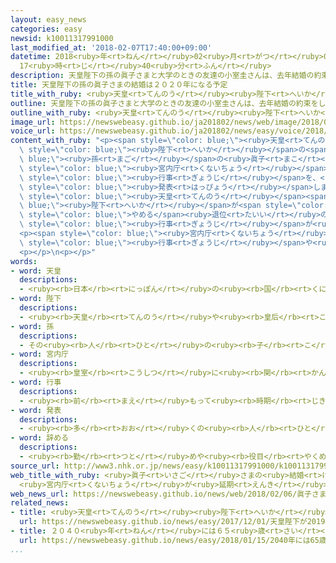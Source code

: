 ```yaml
---
layout: easy_news
categories: easy
newsid: k10011317991000
last_modified_at: '2018-02-07T17:40:00+09:00'
datetime: 2018<ruby>年<rt>ねん</rt></ruby>02<ruby>月<rt>がつ</rt></ruby>07<ruby>日<rt>にち</rt></ruby>
  17<ruby>時<rt>じ</rt></ruby>40<ruby>分<rt>ふん</rt></ruby>
description: 天皇陛下の孫の眞子さまと大学のときの友達の小室圭さんは、去年結婚の約束をして、今年１１月に結婚式を行う予定でした。
title: 天皇陛下の孫の眞子さまの結婚は２０２０年になる予定
title_with_ruby: <ruby>天皇<rt>てんのう</rt></ruby><ruby>陛下<rt>へいか</rt></ruby>の<ruby>孫<rt>まご</rt></ruby>の<ruby>眞子<rt>まこ</rt></ruby>さまの<ruby>結婚<rt>けっこん</rt></ruby>は２０２０<ruby>年<rt>ねん</rt></ruby>になる<ruby>予定<rt>よてい</rt></ruby>
outline: 天皇陛下の孫の眞子さまと大学のときの友達の小室圭さんは、去年結婚の約束をして、今年１１月に結婚式を行う予定でした。
outline_with_ruby: <ruby>天皇<rt>てんのう</rt></ruby><ruby>陛下<rt>へいか</rt></ruby>の<ruby>孫<rt>まご</rt></ruby>の<ruby>眞子<rt>まこ</rt></ruby>さまと<ruby>大学<rt>だいがく</rt></ruby>のときの<ruby>友達<rt>ともだち</rt></ruby>の<ruby>小室圭<rt>こむろけい</rt></ruby>さんは、<ruby>去年<rt>きょねん</rt></ruby><ruby>結婚<rt>けっこん</rt></ruby>の<ruby>約束<rt>やくそく</rt></ruby>をして、<ruby>今年<rt>ことし</rt></ruby>１１<ruby>月<rt>がつ</rt></ruby>に<ruby>結婚<rt>けっこん</rt></ruby><ruby>式<rt>しき</rt></ruby>を<ruby>行<rt>おこな</rt></ruby>う<ruby>予定<rt>よてい</rt></ruby>でした。
image_url: https://newswebeasy.github.io/ja201802/news/web/image/2018/02/06/K10011317991_1802061917_1802061918_01_02.jpg
voice_url: https://newswebeasy.github.io/ja201802/news/easy/voice/2018/02/07/k10011317991000.mp3
content_with_ruby: "<p><span style=\"color: blue;\"><ruby>天皇<rt>てんのう</rt></ruby></span><span\
  \ style=\"color: blue;\"><ruby>陛下<rt>へいか</rt></ruby></span>の<span style=\"color:\
  \ blue;\"><ruby>孫<rt>まご</rt></ruby></span>の<ruby>眞子<rt>まこ</rt></ruby>さまと<ruby>大学<rt>だいがく</rt></ruby>のときの<ruby>友達<rt>ともだち</rt></ruby>の<ruby>小室圭<rt>こむろけい</rt></ruby>さんは、<ruby>去年<rt>きょねん</rt></ruby><ruby>結婚<rt>けっこん</rt></ruby>の<ruby>約束<rt>やくそく</rt></ruby>をして、<ruby>今年<rt>ことし</rt></ruby>１１<ruby>月<rt>がつ</rt></ruby>に<ruby>結婚<rt>けっこん</rt></ruby><ruby>式<rt>しき</rt></ruby>を<ruby>行<rt>おこな</rt></ruby>う<ruby>予定<rt>よてい</rt></ruby>でした。しかし、<span\
  \ style=\"color: blue;\"><ruby>宮内庁<rt>くないちょう</rt></ruby></span>は<ruby>６日<rt>むいか</rt></ruby>、<ruby>結婚<rt>けっこん</rt></ruby>までに<ruby>行<rt>おこな</rt></ruby>う<ruby>全部<rt>ぜんぶ</rt></ruby>の<span\
  \ style=\"color: blue;\"><ruby>行事<rt>ぎょうじ</rt></ruby></span>を、<ruby>予定<rt>よてい</rt></ruby>の<ruby>日<rt>ひ</rt></ruby>より<ruby>遅<rt>おそ</rt></ruby>くすることになったと<span\
  \ style=\"color: blue;\"><ruby>発表<rt>はっぴょう</rt></ruby></span>しました。</p>\n<p><ruby>来年<rt>らいねん</rt></ruby>は<span\
  \ style=\"color: blue;\"><ruby>天皇<rt>てんのう</rt></ruby></span><span style=\"color:\
  \ blue;\"><ruby>陛下<rt>へいか</rt></ruby></span>が<span style=\"color: blue;\"><ruby>天皇<rt>てんのう</rt></ruby></span>を<span\
  \ style=\"color: blue;\">やめる</span><ruby>退位<rt>たいい</rt></ruby>の<ruby>式<rt>しき</rt></ruby>などの<ruby>大切<rt>たいせつ</rt></ruby>な<span\
  \ style=\"color: blue;\"><ruby>行事<rt>ぎょうじ</rt></ruby></span>が<ruby>続<rt>つづ</rt></ruby>くため、お<ruby>２人<rt>ふたり</rt></ruby>の<ruby>結婚<rt>けっこん</rt></ruby>は２０２０<ruby>年<rt>ねん</rt></ruby>になる<ruby>予定<rt>よてい</rt></ruby>だと<ruby>言<rt>い</rt></ruby>っています。</p>\n\
  <p><span style=\"color: blue;\"><ruby>宮内庁<rt>くないちょう</rt></ruby></span>は、お<ruby>２人<rt>ふたり</rt></ruby>が<ruby>結婚<rt>けっこん</rt></ruby>までの<span\
  \ style=\"color: blue;\"><ruby>行事<rt>ぎょうじ</rt></ruby></span>や<ruby>結婚<rt>けっこん</rt></ruby>したあとの<ruby>生活<rt>せいかつ</rt></ruby>のために、<ruby>準備<rt>じゅんび</rt></ruby>をする<ruby>時間<rt>じかん</rt></ruby>が<ruby>足<rt>た</rt></ruby>りないと<ruby>考<rt>かんが</rt></ruby>えていると<ruby>言<rt>い</rt></ruby>っています。</p>\n\
  <p></p>\n<p></p>"
words:
- word: 天皇
  descriptions:
  - <ruby><rb>日本</rb><rt>にっぽん</rt></ruby>の<ruby><rb>国</rb><rt>くに</rt></ruby>の<ruby><rb>象徴</rb><rt>しょうちょう</rt></ruby>としてあおがれている<ruby><rb>人</rb><rt>ひと</rt></ruby>。
- word: 陛下
  descriptions:
  - <ruby><rb>天皇</rb><rt>てんのう</rt></ruby>や<ruby><rb>皇后</rb><rt>こうごう</rt></ruby>などを<ruby><rb>敬</rb><rt>うやま</rt></ruby>って<ruby><rb>呼</rb><rt>よ</rt></ruby>ぶことば。
- word: 孫
  descriptions:
  - その<ruby><rb>人</rb><rt>ひと</rt></ruby>の<ruby><rb>子</rb><rt>こ</rt></ruby>どもの<ruby><rb>子</rb><rt>こ</rt></ruby>ども。
- word: 宮内庁
  descriptions:
  - <ruby><rb>皇室</rb><rt>こうしつ</rt></ruby>に<ruby><rb>関</rb><rt>かん</rt></ruby>する<ruby><rb>事務</rb><rt>じむ</rt></ruby>の<ruby><rb>仕事</rb><rt>しごと</rt></ruby>をする<ruby><rb>役所</rb><rt>やくしょ</rt></ruby>。
- word: 行事
  descriptions:
  - <ruby><rb>前</rb><rt>まえ</rt></ruby>もって<ruby><rb>時期</rb><rt>じき</rt></ruby>を<ruby><rb>決</rb><rt>き</rt></ruby>めて<ruby><rb>行</rb><rt>おこな</rt></ruby>われる、もよおし。
- word: 発表
  descriptions:
  - <ruby><rb>多</rb><rt>おお</rt></ruby>くの<ruby><rb>人</rb><rt>ひと</rt></ruby>に<ruby><rb>広</rb><rt>ひろ</rt></ruby>く<ruby><rb>知</rb><rt>し</rt></ruby>らせること。
- word: 辞める
  descriptions:
  - <ruby><rb>勤</rb><rt>つと</rt></ruby>めや<ruby><rb>役目</rb><rt>やくめ</rt></ruby>から<ruby><rb>退</rb><rt>しりぞ</rt></ruby>く。
source_url: http://www3.nhk.or.jp/news/easy/k10011317991000/k10011317991000.html
web_title_with_ruby: <ruby>眞子<rt>いさご</rt></ruby>さまの<ruby>結婚<rt>けっこん</rt></ruby>に<ruby>向<rt>む</rt></ruby>けた<ruby>行事<rt>ぎょうじ</rt></ruby>
  <ruby>宮内庁<rt>くないちょう</rt></ruby>が<ruby>延期<rt>えんき</rt></ruby>を<ruby>発表<rt>はっぴょう</rt></ruby>
web_news_url: https://newswebeasy.github.io/news/web/2018/02/06/眞子さまの結婚に向けた行事-宮内庁が延期を発表
related_news:
- title: <ruby>天皇<rt>てんのう</rt></ruby><ruby>陛下<rt>へいか</rt></ruby>が２０１９<ruby>年<rt>ねん</rt></ruby>４<ruby>月<rt>がつ</rt></ruby>３０<ruby>日<rt>にち</rt></ruby>に<ruby>退位<rt>たいい</rt></ruby>すると<ruby>決<rt>き</rt></ruby>まる
  url: https://newswebeasy.github.io/news/easy/2017/12/01/天皇陛下が2019年4月30日に退位すると決まる
- title: ２０４０<ruby>年<rt>ねん</rt></ruby>には６５<ruby>歳<rt>さい</rt></ruby><ruby>以上<rt>いじょう</rt></ruby>の<ruby>家庭<rt>かてい</rt></ruby>が４０％<ruby>以上<rt>いじょう</rt></ruby>になりそう
  url: https://newswebeasy.github.io/news/easy/2018/01/15/2040年には65歳以上の家庭が40以上になりそう
...
```

